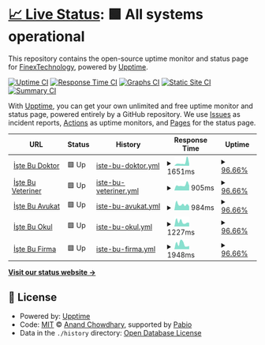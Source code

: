 # [📈 Live Status](https://FinexTechnology.github.io/uptime): <!--live status--> **🟩 All systems operational**

This repository contains the open-source uptime monitor and status page for [FinexTechnology](https://FinexTechnology.github.io/uptime), powered by [Upptime](https://github.com/upptime/upptime).

[![Uptime CI](https://github.com/FinexTechnology/uptime/workflows/Uptime%20CI/badge.svg)](https://github.com/FinexTechnology/uptime/actions?query=workflow%3A%22Uptime+CI%22)
[![Response Time CI](https://github.com/FinexTechnology/uptime/workflows/Response%20Time%20CI/badge.svg)](https://github.com/FinexTechnology/uptime/actions?query=workflow%3A%22Response+Time+CI%22)
[![Graphs CI](https://github.com/FinexTechnology/uptime/workflows/Graphs%20CI/badge.svg)](https://github.com/FinexTechnology/uptime/actions?query=workflow%3A%22Graphs+CI%22)
[![Static Site CI](https://github.com/FinexTechnology/uptime/workflows/Static%20Site%20CI/badge.svg)](https://github.com/FinexTechnology/uptime/actions?query=workflow%3A%22Static+Site+CI%22)
[![Summary CI](https://github.com/FinexTechnology/uptime/workflows/Summary%20CI/badge.svg)](https://github.com/FinexTechnology/uptime/actions?query=workflow%3A%22Summary+CI%22)

With [Upptime](https://upptime.js.org), you can get your own unlimited and free uptime monitor and status page, powered entirely by a GitHub repository. We use [Issues](https://github.com/FinexTechnology/uptime/issues) as incident reports, [Actions](https://github.com/FinexTechnology/uptime/actions) as uptime monitors, and [Pages](https://FinexTechnology.github.io/uptime) for the status page.

<!--start: status pages-->
<!-- This summary is generated by Upptime (https://github.com/upptime/upptime) -->
<!-- Do not edit this manually, your changes will be overwritten -->
<!-- prettier-ignore -->
| URL | Status | History | Response Time | Uptime |
| --- | ------ | ------- | ------------- | ------ |
| <img alt="" src="https://icons.duckduckgo.com/ip3/istebudoktor.com.tr.ico" height="13"> [İşte Bu Doktor](http://istebudoktor.com.tr/) | 🟩 Up | [iste-bu-doktor.yml](https://github.com/FinexTechnology/uptime/commits/HEAD/history/iste-bu-doktor.yml) | <details><summary><img alt="Response time graph" src="./graphs/iste-bu-doktor/response-time-week.png" height="20"> 1651ms</summary><br><a href="https://FinexTechnology.github.io/uptime/history/iste-bu-doktor"><img alt="Response time 1372" src="https://img.shields.io/endpoint?url=https%3A%2F%2Fraw.githubusercontent.com%2FFinexTechnology%2Fuptime%2FHEAD%2Fapi%2Fiste-bu-doktor%2Fresponse-time.json"></a><br><a href="https://FinexTechnology.github.io/uptime/history/iste-bu-doktor"><img alt="24-hour response time 1135" src="https://img.shields.io/endpoint?url=https%3A%2F%2Fraw.githubusercontent.com%2FFinexTechnology%2Fuptime%2FHEAD%2Fapi%2Fiste-bu-doktor%2Fresponse-time-day.json"></a><br><a href="https://FinexTechnology.github.io/uptime/history/iste-bu-doktor"><img alt="7-day response time 1651" src="https://img.shields.io/endpoint?url=https%3A%2F%2Fraw.githubusercontent.com%2FFinexTechnology%2Fuptime%2FHEAD%2Fapi%2Fiste-bu-doktor%2Fresponse-time-week.json"></a><br><a href="https://FinexTechnology.github.io/uptime/history/iste-bu-doktor"><img alt="30-day response time 1420" src="https://img.shields.io/endpoint?url=https%3A%2F%2Fraw.githubusercontent.com%2FFinexTechnology%2Fuptime%2FHEAD%2Fapi%2Fiste-bu-doktor%2Fresponse-time-month.json"></a><br><a href="https://FinexTechnology.github.io/uptime/history/iste-bu-doktor"><img alt="1-year response time 1372" src="https://img.shields.io/endpoint?url=https%3A%2F%2Fraw.githubusercontent.com%2FFinexTechnology%2Fuptime%2FHEAD%2Fapi%2Fiste-bu-doktor%2Fresponse-time-year.json"></a></details> | <details><summary><a href="https://FinexTechnology.github.io/uptime/history/iste-bu-doktor">96.66%</a></summary><a href="https://FinexTechnology.github.io/uptime/history/iste-bu-doktor"><img alt="All-time uptime 99.01%" src="https://img.shields.io/endpoint?url=https%3A%2F%2Fraw.githubusercontent.com%2FFinexTechnology%2Fuptime%2FHEAD%2Fapi%2Fiste-bu-doktor%2Fuptime.json"></a><br><a href="https://FinexTechnology.github.io/uptime/history/iste-bu-doktor"><img alt="24-hour uptime 100.00%" src="https://img.shields.io/endpoint?url=https%3A%2F%2Fraw.githubusercontent.com%2FFinexTechnology%2Fuptime%2FHEAD%2Fapi%2Fiste-bu-doktor%2Fuptime-day.json"></a><br><a href="https://FinexTechnology.github.io/uptime/history/iste-bu-doktor"><img alt="7-day uptime 96.66%" src="https://img.shields.io/endpoint?url=https%3A%2F%2Fraw.githubusercontent.com%2FFinexTechnology%2Fuptime%2FHEAD%2Fapi%2Fiste-bu-doktor%2Fuptime-week.json"></a><br><a href="https://FinexTechnology.github.io/uptime/history/iste-bu-doktor"><img alt="30-day uptime 98.84%" src="https://img.shields.io/endpoint?url=https%3A%2F%2Fraw.githubusercontent.com%2FFinexTechnology%2Fuptime%2FHEAD%2Fapi%2Fiste-bu-doktor%2Fuptime-month.json"></a><br><a href="https://FinexTechnology.github.io/uptime/history/iste-bu-doktor"><img alt="1-year uptime 99.01%" src="https://img.shields.io/endpoint?url=https%3A%2F%2Fraw.githubusercontent.com%2FFinexTechnology%2Fuptime%2FHEAD%2Fapi%2Fiste-bu-doktor%2Fuptime-year.json"></a></details>
| <img alt="" src="https://icons.duckduckgo.com/ip3/istebuveteriner.com.tr.ico" height="13"> [İşte Bu Veteriner](http://istebuveteriner.com.tr/) | 🟩 Up | [iste-bu-veteriner.yml](https://github.com/FinexTechnology/uptime/commits/HEAD/history/iste-bu-veteriner.yml) | <details><summary><img alt="Response time graph" src="./graphs/iste-bu-veteriner/response-time-week.png" height="20"> 905ms</summary><br><a href="https://FinexTechnology.github.io/uptime/history/iste-bu-veteriner"><img alt="Response time 904" src="https://img.shields.io/endpoint?url=https%3A%2F%2Fraw.githubusercontent.com%2FFinexTechnology%2Fuptime%2FHEAD%2Fapi%2Fiste-bu-veteriner%2Fresponse-time.json"></a><br><a href="https://FinexTechnology.github.io/uptime/history/iste-bu-veteriner"><img alt="24-hour response time 736" src="https://img.shields.io/endpoint?url=https%3A%2F%2Fraw.githubusercontent.com%2FFinexTechnology%2Fuptime%2FHEAD%2Fapi%2Fiste-bu-veteriner%2Fresponse-time-day.json"></a><br><a href="https://FinexTechnology.github.io/uptime/history/iste-bu-veteriner"><img alt="7-day response time 905" src="https://img.shields.io/endpoint?url=https%3A%2F%2Fraw.githubusercontent.com%2FFinexTechnology%2Fuptime%2FHEAD%2Fapi%2Fiste-bu-veteriner%2Fresponse-time-week.json"></a><br><a href="https://FinexTechnology.github.io/uptime/history/iste-bu-veteriner"><img alt="30-day response time 920" src="https://img.shields.io/endpoint?url=https%3A%2F%2Fraw.githubusercontent.com%2FFinexTechnology%2Fuptime%2FHEAD%2Fapi%2Fiste-bu-veteriner%2Fresponse-time-month.json"></a><br><a href="https://FinexTechnology.github.io/uptime/history/iste-bu-veteriner"><img alt="1-year response time 904" src="https://img.shields.io/endpoint?url=https%3A%2F%2Fraw.githubusercontent.com%2FFinexTechnology%2Fuptime%2FHEAD%2Fapi%2Fiste-bu-veteriner%2Fresponse-time-year.json"></a></details> | <details><summary><a href="https://FinexTechnology.github.io/uptime/history/iste-bu-veteriner">96.66%</a></summary><a href="https://FinexTechnology.github.io/uptime/history/iste-bu-veteriner"><img alt="All-time uptime 99.02%" src="https://img.shields.io/endpoint?url=https%3A%2F%2Fraw.githubusercontent.com%2FFinexTechnology%2Fuptime%2FHEAD%2Fapi%2Fiste-bu-veteriner%2Fuptime.json"></a><br><a href="https://FinexTechnology.github.io/uptime/history/iste-bu-veteriner"><img alt="24-hour uptime 100.00%" src="https://img.shields.io/endpoint?url=https%3A%2F%2Fraw.githubusercontent.com%2FFinexTechnology%2Fuptime%2FHEAD%2Fapi%2Fiste-bu-veteriner%2Fuptime-day.json"></a><br><a href="https://FinexTechnology.github.io/uptime/history/iste-bu-veteriner"><img alt="7-day uptime 96.66%" src="https://img.shields.io/endpoint?url=https%3A%2F%2Fraw.githubusercontent.com%2FFinexTechnology%2Fuptime%2FHEAD%2Fapi%2Fiste-bu-veteriner%2Fuptime-week.json"></a><br><a href="https://FinexTechnology.github.io/uptime/history/iste-bu-veteriner"><img alt="30-day uptime 98.85%" src="https://img.shields.io/endpoint?url=https%3A%2F%2Fraw.githubusercontent.com%2FFinexTechnology%2Fuptime%2FHEAD%2Fapi%2Fiste-bu-veteriner%2Fuptime-month.json"></a><br><a href="https://FinexTechnology.github.io/uptime/history/iste-bu-veteriner"><img alt="1-year uptime 99.02%" src="https://img.shields.io/endpoint?url=https%3A%2F%2Fraw.githubusercontent.com%2FFinexTechnology%2Fuptime%2FHEAD%2Fapi%2Fiste-bu-veteriner%2Fuptime-year.json"></a></details>
| <img alt="" src="https://icons.duckduckgo.com/ip3/istebuavukat.com.tr.ico" height="13"> [İşte Bu Avukat](http://istebuavukat.com.tr/) | 🟩 Up | [iste-bu-avukat.yml](https://github.com/FinexTechnology/uptime/commits/HEAD/history/iste-bu-avukat.yml) | <details><summary><img alt="Response time graph" src="./graphs/iste-bu-avukat/response-time-week.png" height="20"> 984ms</summary><br><a href="https://FinexTechnology.github.io/uptime/history/iste-bu-avukat"><img alt="Response time 2599" src="https://img.shields.io/endpoint?url=https%3A%2F%2Fraw.githubusercontent.com%2FFinexTechnology%2Fuptime%2FHEAD%2Fapi%2Fiste-bu-avukat%2Fresponse-time.json"></a><br><a href="https://FinexTechnology.github.io/uptime/history/iste-bu-avukat"><img alt="24-hour response time 840" src="https://img.shields.io/endpoint?url=https%3A%2F%2Fraw.githubusercontent.com%2FFinexTechnology%2Fuptime%2FHEAD%2Fapi%2Fiste-bu-avukat%2Fresponse-time-day.json"></a><br><a href="https://FinexTechnology.github.io/uptime/history/iste-bu-avukat"><img alt="7-day response time 984" src="https://img.shields.io/endpoint?url=https%3A%2F%2Fraw.githubusercontent.com%2FFinexTechnology%2Fuptime%2FHEAD%2Fapi%2Fiste-bu-avukat%2Fresponse-time-week.json"></a><br><a href="https://FinexTechnology.github.io/uptime/history/iste-bu-avukat"><img alt="30-day response time 1941" src="https://img.shields.io/endpoint?url=https%3A%2F%2Fraw.githubusercontent.com%2FFinexTechnology%2Fuptime%2FHEAD%2Fapi%2Fiste-bu-avukat%2Fresponse-time-month.json"></a><br><a href="https://FinexTechnology.github.io/uptime/history/iste-bu-avukat"><img alt="1-year response time 2599" src="https://img.shields.io/endpoint?url=https%3A%2F%2Fraw.githubusercontent.com%2FFinexTechnology%2Fuptime%2FHEAD%2Fapi%2Fiste-bu-avukat%2Fresponse-time-year.json"></a></details> | <details><summary><a href="https://FinexTechnology.github.io/uptime/history/iste-bu-avukat">96.66%</a></summary><a href="https://FinexTechnology.github.io/uptime/history/iste-bu-avukat"><img alt="All-time uptime 99.02%" src="https://img.shields.io/endpoint?url=https%3A%2F%2Fraw.githubusercontent.com%2FFinexTechnology%2Fuptime%2FHEAD%2Fapi%2Fiste-bu-avukat%2Fuptime.json"></a><br><a href="https://FinexTechnology.github.io/uptime/history/iste-bu-avukat"><img alt="24-hour uptime 100.00%" src="https://img.shields.io/endpoint?url=https%3A%2F%2Fraw.githubusercontent.com%2FFinexTechnology%2Fuptime%2FHEAD%2Fapi%2Fiste-bu-avukat%2Fuptime-day.json"></a><br><a href="https://FinexTechnology.github.io/uptime/history/iste-bu-avukat"><img alt="7-day uptime 96.66%" src="https://img.shields.io/endpoint?url=https%3A%2F%2Fraw.githubusercontent.com%2FFinexTechnology%2Fuptime%2FHEAD%2Fapi%2Fiste-bu-avukat%2Fuptime-week.json"></a><br><a href="https://FinexTechnology.github.io/uptime/history/iste-bu-avukat"><img alt="30-day uptime 98.85%" src="https://img.shields.io/endpoint?url=https%3A%2F%2Fraw.githubusercontent.com%2FFinexTechnology%2Fuptime%2FHEAD%2Fapi%2Fiste-bu-avukat%2Fuptime-month.json"></a><br><a href="https://FinexTechnology.github.io/uptime/history/iste-bu-avukat"><img alt="1-year uptime 99.02%" src="https://img.shields.io/endpoint?url=https%3A%2F%2Fraw.githubusercontent.com%2FFinexTechnology%2Fuptime%2FHEAD%2Fapi%2Fiste-bu-avukat%2Fuptime-year.json"></a></details>
| <img alt="" src="https://icons.duckduckgo.com/ip3/istebuokul.com.tr.ico" height="13"> [İşte Bu Okul](http://istebuokul.com.tr/) | 🟩 Up | [iste-bu-okul.yml](https://github.com/FinexTechnology/uptime/commits/HEAD/history/iste-bu-okul.yml) | <details><summary><img alt="Response time graph" src="./graphs/iste-bu-okul/response-time-week.png" height="20"> 1227ms</summary><br><a href="https://FinexTechnology.github.io/uptime/history/iste-bu-okul"><img alt="Response time 1352" src="https://img.shields.io/endpoint?url=https%3A%2F%2Fraw.githubusercontent.com%2FFinexTechnology%2Fuptime%2FHEAD%2Fapi%2Fiste-bu-okul%2Fresponse-time.json"></a><br><a href="https://FinexTechnology.github.io/uptime/history/iste-bu-okul"><img alt="24-hour response time 1886" src="https://img.shields.io/endpoint?url=https%3A%2F%2Fraw.githubusercontent.com%2FFinexTechnology%2Fuptime%2FHEAD%2Fapi%2Fiste-bu-okul%2Fresponse-time-day.json"></a><br><a href="https://FinexTechnology.github.io/uptime/history/iste-bu-okul"><img alt="7-day response time 1227" src="https://img.shields.io/endpoint?url=https%3A%2F%2Fraw.githubusercontent.com%2FFinexTechnology%2Fuptime%2FHEAD%2Fapi%2Fiste-bu-okul%2Fresponse-time-week.json"></a><br><a href="https://FinexTechnology.github.io/uptime/history/iste-bu-okul"><img alt="30-day response time 1039" src="https://img.shields.io/endpoint?url=https%3A%2F%2Fraw.githubusercontent.com%2FFinexTechnology%2Fuptime%2FHEAD%2Fapi%2Fiste-bu-okul%2Fresponse-time-month.json"></a><br><a href="https://FinexTechnology.github.io/uptime/history/iste-bu-okul"><img alt="1-year response time 1352" src="https://img.shields.io/endpoint?url=https%3A%2F%2Fraw.githubusercontent.com%2FFinexTechnology%2Fuptime%2FHEAD%2Fapi%2Fiste-bu-okul%2Fresponse-time-year.json"></a></details> | <details><summary><a href="https://FinexTechnology.github.io/uptime/history/iste-bu-okul">96.66%</a></summary><a href="https://FinexTechnology.github.io/uptime/history/iste-bu-okul"><img alt="All-time uptime 99.02%" src="https://img.shields.io/endpoint?url=https%3A%2F%2Fraw.githubusercontent.com%2FFinexTechnology%2Fuptime%2FHEAD%2Fapi%2Fiste-bu-okul%2Fuptime.json"></a><br><a href="https://FinexTechnology.github.io/uptime/history/iste-bu-okul"><img alt="24-hour uptime 100.00%" src="https://img.shields.io/endpoint?url=https%3A%2F%2Fraw.githubusercontent.com%2FFinexTechnology%2Fuptime%2FHEAD%2Fapi%2Fiste-bu-okul%2Fuptime-day.json"></a><br><a href="https://FinexTechnology.github.io/uptime/history/iste-bu-okul"><img alt="7-day uptime 96.66%" src="https://img.shields.io/endpoint?url=https%3A%2F%2Fraw.githubusercontent.com%2FFinexTechnology%2Fuptime%2FHEAD%2Fapi%2Fiste-bu-okul%2Fuptime-week.json"></a><br><a href="https://FinexTechnology.github.io/uptime/history/iste-bu-okul"><img alt="30-day uptime 98.85%" src="https://img.shields.io/endpoint?url=https%3A%2F%2Fraw.githubusercontent.com%2FFinexTechnology%2Fuptime%2FHEAD%2Fapi%2Fiste-bu-okul%2Fuptime-month.json"></a><br><a href="https://FinexTechnology.github.io/uptime/history/iste-bu-okul"><img alt="1-year uptime 99.02%" src="https://img.shields.io/endpoint?url=https%3A%2F%2Fraw.githubusercontent.com%2FFinexTechnology%2Fuptime%2FHEAD%2Fapi%2Fiste-bu-okul%2Fuptime-year.json"></a></details>
| <img alt="" src="https://icons.duckduckgo.com/ip3/istebufirma.com.tr.ico" height="13"> [İşte Bu Firma](http://istebufirma.com.tr/) | 🟩 Up | [iste-bu-firma.yml](https://github.com/FinexTechnology/uptime/commits/HEAD/history/iste-bu-firma.yml) | <details><summary><img alt="Response time graph" src="./graphs/iste-bu-firma/response-time-week.png" height="20"> 1948ms</summary><br><a href="https://FinexTechnology.github.io/uptime/history/iste-bu-firma"><img alt="Response time 2322" src="https://img.shields.io/endpoint?url=https%3A%2F%2Fraw.githubusercontent.com%2FFinexTechnology%2Fuptime%2FHEAD%2Fapi%2Fiste-bu-firma%2Fresponse-time.json"></a><br><a href="https://FinexTechnology.github.io/uptime/history/iste-bu-firma"><img alt="24-hour response time 1189" src="https://img.shields.io/endpoint?url=https%3A%2F%2Fraw.githubusercontent.com%2FFinexTechnology%2Fuptime%2FHEAD%2Fapi%2Fiste-bu-firma%2Fresponse-time-day.json"></a><br><a href="https://FinexTechnology.github.io/uptime/history/iste-bu-firma"><img alt="7-day response time 1948" src="https://img.shields.io/endpoint?url=https%3A%2F%2Fraw.githubusercontent.com%2FFinexTechnology%2Fuptime%2FHEAD%2Fapi%2Fiste-bu-firma%2Fresponse-time-week.json"></a><br><a href="https://FinexTechnology.github.io/uptime/history/iste-bu-firma"><img alt="30-day response time 2531" src="https://img.shields.io/endpoint?url=https%3A%2F%2Fraw.githubusercontent.com%2FFinexTechnology%2Fuptime%2FHEAD%2Fapi%2Fiste-bu-firma%2Fresponse-time-month.json"></a><br><a href="https://FinexTechnology.github.io/uptime/history/iste-bu-firma"><img alt="1-year response time 2322" src="https://img.shields.io/endpoint?url=https%3A%2F%2Fraw.githubusercontent.com%2FFinexTechnology%2Fuptime%2FHEAD%2Fapi%2Fiste-bu-firma%2Fresponse-time-year.json"></a></details> | <details><summary><a href="https://FinexTechnology.github.io/uptime/history/iste-bu-firma">96.66%</a></summary><a href="https://FinexTechnology.github.io/uptime/history/iste-bu-firma"><img alt="All-time uptime 99.02%" src="https://img.shields.io/endpoint?url=https%3A%2F%2Fraw.githubusercontent.com%2FFinexTechnology%2Fuptime%2FHEAD%2Fapi%2Fiste-bu-firma%2Fuptime.json"></a><br><a href="https://FinexTechnology.github.io/uptime/history/iste-bu-firma"><img alt="24-hour uptime 100.00%" src="https://img.shields.io/endpoint?url=https%3A%2F%2Fraw.githubusercontent.com%2FFinexTechnology%2Fuptime%2FHEAD%2Fapi%2Fiste-bu-firma%2Fuptime-day.json"></a><br><a href="https://FinexTechnology.github.io/uptime/history/iste-bu-firma"><img alt="7-day uptime 96.66%" src="https://img.shields.io/endpoint?url=https%3A%2F%2Fraw.githubusercontent.com%2FFinexTechnology%2Fuptime%2FHEAD%2Fapi%2Fiste-bu-firma%2Fuptime-week.json"></a><br><a href="https://FinexTechnology.github.io/uptime/history/iste-bu-firma"><img alt="30-day uptime 98.86%" src="https://img.shields.io/endpoint?url=https%3A%2F%2Fraw.githubusercontent.com%2FFinexTechnology%2Fuptime%2FHEAD%2Fapi%2Fiste-bu-firma%2Fuptime-month.json"></a><br><a href="https://FinexTechnology.github.io/uptime/history/iste-bu-firma"><img alt="1-year uptime 99.02%" src="https://img.shields.io/endpoint?url=https%3A%2F%2Fraw.githubusercontent.com%2FFinexTechnology%2Fuptime%2FHEAD%2Fapi%2Fiste-bu-firma%2Fuptime-year.json"></a></details>

<!--end: status pages-->

[**Visit our status website →**](https://FinexTechnology.github.io/uptime)

## 📄 License

- Powered by: [Upptime](https://github.com/upptime/upptime)
- Code: [MIT](./LICENSE) © [Anand Chowdhary](https://anandchowdhary.com), supported by [Pabio](https://pabio.com)
- Data in the `./history` directory: [Open Database License](https://opendatacommons.org/licenses/odbl/1-0/)
